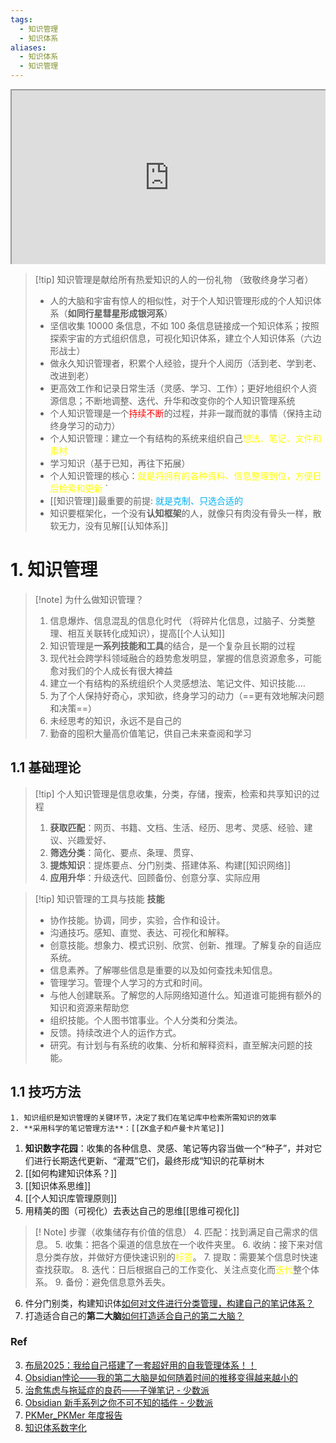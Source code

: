 ```yaml
---
tags:
  - 知识管理
  - 知识体系
aliases:
  - 知识体系
  - 知识管理
---
```


<div style=" width: 100%; height:280;overflow: hidden; "><iframe src="https://widget.pkmer.cn/free/Carousel?user=a2e5899e-975e-4457-afd4-ec3ff7dcbc90&" allow="fullscreen" style=" height: 100%; width: 100%;"></iframe></div>

> [!tip] 知识管理是献给所有热爱知识的人的一份礼物 （致敬终身学习者）
> - 人的大脑和宇宙有惊人的相似性，对于个人知识管理形成的个人知识体系（**如同行星彗星形成银河系**）
> - 坚信收集 10000 条信息，不如 100 条信息链接成一个知识体系；按照探索宇宙的方式组织信息，可视化知识体系，建立个人知识体系（六边形战士）
> - 做永久知识管理者，积累个人经验，提升个人阅历（活到老、学到老、改进到老）
> - 更高效工作和记录日常生活（灵感、学习、工作）；更好地组织个人资源信息；不断地调整、迭代、升华和改变你的个人知识管理系统
> - 个人知识管理是一个<font color="#ff0000">持续不断</font>的过程，并非一蹴而就的事情（保持主动终身学习的动力）
> -  个人知识管理：建立一个有结构的系统来组织自己<font color="#ffff00">想法、笔记、文件和素材</font>
> - 学习知识（基于已知，再往下拓展）
> - 个人知识管理的核心：<font color="#ffff00">就是将拥有的各种资料、信息整理到位，方便日后检索和更新 </font>`
> -  [[知识管理]]最重要的前提:<font color="#00b0f0"> 就是克制、只选合适的</font>
> - 知识要框架化，一个没有**认知框架**的人，就像只有肉没有骨头一样，散软无力，没有见解[[认知体系]]
# 1. 知识管理
> [!note]  为什么做知识管理？
> 1. 信息爆炸、信息混乱的信息化时代 （将碎片化信息，过脑子、分类整理、相互关联转化成知识），提高[[个人认知]]
> 2. 知识管理是**一系列技能和工具**的结合，是一个复杂且长期的过程
> 3. 现代社会跨学科领域融合的趋势愈发明显，掌握的信息资源愈多，可能愈对我们的个人成长有很大裨益
> 4. 建立一个有结构的系统组织个人灵感想法、笔记文件、知识技能....
> 5. 为了个人保持好奇心，求知欲，终身学习的动力（==更有效地解决问题和决策==）
> 6. 未经思考的知识，永远不是自己的
> 7. 勤奋的囤积大量高价值笔记，供自己未来查阅和学习
## 1.1 基础理论
> [!tip] 个人知识管理是信息收集，分类，存储，搜索，检索和共享知识的过程
> 1. **获取匹配**：网页、书籍、文档、生活、经历、思考、灵感、经验、建议、兴趣爱好、
> 2. **筛选分类**：简化、要点、条理、贯穿、
> 3. **提炼知识**：提炼要点、分门别类、搭建体系、构建[[知识网络]]
> 4. **应用升华**：升级迭代、回顾备份、创意分享、实际应用

> [!tip] 知识管理的工具与技能
> **技能**
> 	- 协作技能。协调，同步，实验，合作和设计。
> 	- 沟通技巧。感知、直觉、表达、可视化和解释。
> 	- 创意技能。想象力、模式识别、欣赏、创新、推理。了解复杂的自适应系统。
> 	- 信息素养。了解哪些信息是重要的以及如何查找未知信息。
> 	- 管理学习。管理个人学习的方式和时间。
> 	- 与他人创建联系。了解您的人际网络知道什么。知道谁可能拥有额外的知识和资源来帮助您
> 	- 组织技能。个人图书馆事业。个人分类和分类法。
> 	- 反馈。持续改进个人的运作方式。
> 	- 研究。有计划与有系统的收集、分析和解释资料，直至解决问题的技能。
## 1.1 技巧方法
```ad-example
1. 知识组织是知识管理的关键环节，决定了我们在笔记库中检索所需知识的效率
2. **采用科学的笔记管理方法**：[[ZK盒子和卢曼卡片笔记]]
```
1. **知识数字花园**：收集的各种信息、灵感、笔记等内容当做一个“种子”，并对它们进行长期迭代更新、“灌溉”它们，最终形成“知识的花草树木
2. [[如何构建知识体系？]] 
3. [[知识体系思维]]
4. [[个人知识库管理原则]]
5. 用精美的图（可视化）去表达自己的思维[[思维可视化]]


 >[! Note] 步骤（收集储存有价值的信息） 
 >4. 匹配：找到满足自己需求的信息。 
 >5. 收集：把各个渠道的信息放在一个收件夹里。 
 >6. 收纳：接下来对信息分类存放，并做好方便快速识别的<font color="#ffff00">标签</font>。
 >7. 提取：需要某个信息时快速查找获取。 
 >8. 迭代：日后根据自己的工作变化、关注点变化而<font color="#ffff00">迭代</font>整个体系。 
 >9. 备份：避免信息意外丢失。

6. 件分门别类，构建知识体[如何对文件进行分类管理，构建自己的笔记体系？](https://mp.weixin.qq.com/s/R7RcfijPSoTTSOl_uO-b6A)
7. 打造适合自己的**第二大脑**[如何打造适合自己的第二大脑？](https://mp.weixin.qq.com/s/U_eOrq0o865nYsWsFs52ow)

### Ref
3. [布局2025：我给自己搭建了一套超好用的自我管理体系！！](https://mp.weixin.qq.com/s/K5sB6LLud23PJyTtlAF7OQ)
4. [Obsidian悖论——我的第二大脑是如何随着时间的推移变得越来越小的](https://mp.weixin.qq.com/s?__biz=Mzg5Njk3MDUyMQ==&mid=2247490515&idx=1&sn=f53eba7c65ccce34bf1bc114bfee4158&scene=21#wechat_redirect)
5. [治愈焦虑与拖延症的良药——子弹笔记 - 少数派](https://sspai.com/post/65044)
6. [Obsidian 新手系列之你不可不知的插件 - 少数派](https://sspai.com/post/67619)
7. [PKMer_PKMer 年度报告](https://pkmer.cn/)
8. [知识体系数字化](https://mp.weixin.qq.com/s/ygxZCwvosHtslxsq2D8riQ)



